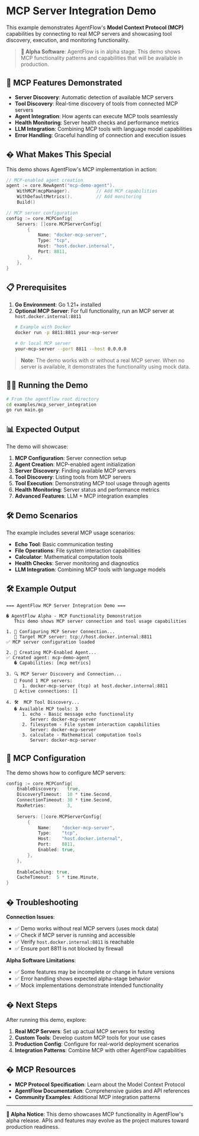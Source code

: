 # MCP Server Integration Demo

This example demonstrates AgentFlow's **Model Context Protocol (MCP)** capabilities by connecting to real MCP servers and showcasing tool discovery, execution, and monitoring functionality.

> **🚧 Alpha Software**: AgentFlow is in alpha stage. This demo shows MCP functionality patterns and capabilities that will be available in production.

## 🎯 MCP Features Demonstrated

- **Server Discovery**: Automatic detection of available MCP servers
- **Tool Discovery**: Real-time discovery of tools from connected MCP servers  
- **Agent Integration**: How agents can execute MCP tools seamlessly
- **Health Monitoring**: Server health checks and performance metrics
- **LLM Integration**: Combining MCP tools with language model capabilities
- **Error Handling**: Graceful handling of connection and execution issues

## � What Makes This Special

This demo shows AgentFlow's MCP implementation in action:

```go
// MCP-enabled agent creation
agent := core.NewAgent("mcp-demo-agent").
    WithMCP(mcpManager).          // Add MCP capabilities
    WithDefaultMetrics().         // Add monitoring
    Build()

// MCP server configuration  
config := core.MCPConfig{
    Servers: []core.MCPServerConfig{
        {
            Name: "docker-mcp-server",
            Type: "tcp", 
            Host: "host.docker.internal",
            Port: 8811,
        },
    },
}
```

## 📋 Prerequisites

1. **Go Environment**: Go 1.21+ installed
2. **Optional MCP Server**: For full functionality, run an MCP server at `host.docker.internal:8811`
   ```bash
   # Example with Docker
   docker run -p 8811:8811 your-mcp-server
   
   # Or local MCP server
   your-mcp-server --port 8811 --host 0.0.0.0
   ```

> **Note**: The demo works with or without a real MCP server. When no server is available, it demonstrates the functionality using mock data.

## 🏃‍♂️ Running the Demo

```bash
# From the agentflow root directory
cd examples/mcp_server_integration
go run main.go
```

## 📊 Expected Output

The demo will showcase:

1. **MCP Configuration**: Server connection setup
2. **Agent Creation**: MCP-enabled agent initialization  
3. **Server Discovery**: Finding available MCP servers
4. **Tool Discovery**: Listing tools from MCP servers
5. **Tool Execution**: Demonstrating MCP tool usage through agents
6. **Health Monitoring**: Server status and performance metrics
7. **Advanced Features**: LLM + MCP integration examples

## 🛠️ Demo Scenarios

The example includes several MCP usage scenarios:

- **Echo Tool**: Basic communication testing
- **File Operations**: File system interaction capabilities  
- **Calculator**: Mathematical computation tools
- **Health Checks**: Server monitoring and diagnostics
- **LLM Integration**: Combining MCP tools with language models

## 🛠️ Example Output

```
=== AgentFlow MCP Server Integration Demo ===

� AgentFlow Alpha - MCP Functionality Demonstration
   This demo shows MCP server connection and tool usage capabilities

1. 🔌 Configuring MCP Server Connection...
   🎯 Target MCP server: tcp://host.docker.internal:8811
✅ MCP server configuration loaded

2. 🤖 Creating MCP-Enabled Agent...
✅ Created agent: mcp-demo-agent
   � Capabilities: [mcp metrics]

3. 🔍 MCP Server Discovery and Connection...
   📡 Found 1 MCP servers:
      1. docker-mcp-server (tcp) at host.docker.internal:8811
   🔗 Active connections: []

4. 🛠️  MCP Tool Discovery...
   � Available MCP tools: 3
      1. echo - Basic message echo functionality
         Server: docker-mcp-server
      2. filesystem - File system interaction capabilities
         Server: docker-mcp-server
      3. calculate - Mathematical computation tools
         Server: docker-mcp-server
```

## 🔧 MCP Configuration

The demo shows how to configure MCP servers:

```go
config := core.MCPConfig{
    EnableDiscovery:   true,
    DiscoveryTimeout:  10 * time.Second,
    ConnectionTimeout: 30 * time.Second,
    MaxRetries:        3,
    
    Servers: []core.MCPServerConfig{
        {
            Name:    "docker-mcp-server",
            Type:    "tcp",
            Host:    "host.docker.internal", 
            Port:    8811,
            Enabled: true,
        },
    },
    
    EnableCaching: true,
    CacheTimeout:  5 * time.Minute,
}
```

## � Troubleshooting

**Connection Issues**:
- ✅ Demo works without real MCP servers (uses mock data)
- ✅ Check if MCP server is running and accessible
- ✅ Verify `host.docker.internal:8811` is reachable
- ✅ Ensure port 8811 is not blocked by firewall

**Alpha Software Limitations**:
- ✅ Some features may be incomplete or change in future versions
- ✅ Error handling shows expected alpha-stage behavior
- ✅ Mock implementations demonstrate intended functionality

## � Next Steps

After running this demo, explore:

1. **Real MCP Servers**: Set up actual MCP servers for testing
2. **Custom Tools**: Develop custom MCP tools for your use cases
3. **Production Config**: Configure for real-world deployment scenarios
4. **Integration Patterns**: Combine MCP with other AgentFlow capabilities

## � MCP Resources

- **MCP Protocol Specification**: Learn about the Model Context Protocol
- **AgentFlow Documentation**: Comprehensive guides and API references  
- **Community Examples**: Additional MCP integration patterns

---

**🚧 Alpha Notice**: This demo showcases MCP functionality in AgentFlow's alpha release. APIs and features may evolve as the project matures toward production readiness.
